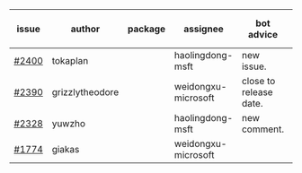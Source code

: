| issue | author | package | assignee | bot advice | created date of issue | target release date | date from target |
| ------ | ------ | ------ | ------ | ------ | ------ | ------ | :-----: |
| [#2400](https://github.com/Azure/sdk-release-request/issues/2400) | tokaplan |  | haolingdong-msft | new issue. | 01-21 | 02-07 |  |
| [#2390](https://github.com/Azure/sdk-release-request/issues/2390) | grizzlytheodore |  | weidongxu-microsoft | close to release date.  | 01-19 | 01-28 | 0 |
| [#2328](https://github.com/Azure/sdk-release-request/issues/2328) | yuwzho |  | haolingdong-msft | new comment. | 12-22 | 01-17 |  |
| [#1774](https://github.com/Azure/sdk-release-request/issues/1774) | giakas |  | weidongxu-microsoft |  | 07-14 | 07-19 |  |
